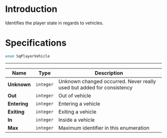 # Introduction

Identifies the player state in regards to vehicles.

# Specifications

```D
enum SqPlayerVehicle
```

----

| Name | Type | Description |
|---|---|---|
| **Unknown** | `integer` | Unknown changed occurred. Never really used but added for consistency |
| **Out** | `integer` | Out of vehicle |
| **Entering** | `integer` | Entering a vehicle |
| **Exiting** | `integer` | Exiting a vehicle |
| **In** | `integer` | Inside a vehicle |
| **Max** | `integer` | Maximum identifier in this enumeration |
